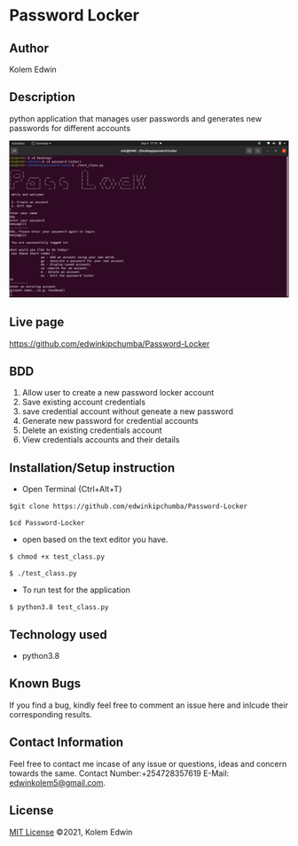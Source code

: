 # Password Locker

## Author

 Kolem Edwin

 ## Description
python application that manages user passwords and generates new passwords for different accounts

<img src="./images/Screenshot%20from%202021-09-04%2017-19-24.png">

## Live page
https://github.com/edwinkipchumba/Password-Locker


## BDD
1. Allow user to create a new password locker account
2. Save existing account credentials
3. save credential account without geneate a new password
4. Generate new password for credential accounts
5. Delete an existing credentials account
6. View credentials accounts and their details


## Installation/Setup instruction

* Open Terminal {Ctrl+Alt+T}

```
$git clone https://github.com/edwinkipchumba/Password-Locker
```
```
$cd Password-Locker
```
* open based on the text editor you have.
  
```
$ chmod +x test_class.py
```
```
$ ./test_class.py
```
* To run test for the application

```
$ python3.8 test_class.py
```

## Technology used

* python3.8

## Known Bugs

If you find a bug, kindly feel free to comment an issue here and inlcude their corresponding results.

## Contact  Information

 Feel free to contact me incase of any issue or questions, ideas and concern towards the same.
 Contact Number:+254728357619
 E-Mail: edwinkolem5@gmail.com.

## License
[MIT License](https://choosealicense.com/licenses/mit/) ©2021, Kolem Edwin